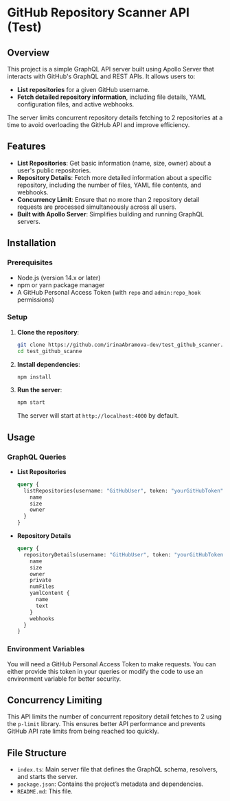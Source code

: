 # GitHub Repository Scanner API (Test)

## Overview

This project is a simple GraphQL API server built using Apollo Server that interacts with GitHub's GraphQL and REST APIs. It allows users to:

- **List repositories** for a given GitHub username.
- **Fetch detailed repository information**, including file details, YAML configuration files, and active webhooks.

The server limits concurrent repository details fetching to 2 repositories at a time to avoid overloading the GitHub API and improve efficiency.

## Features

- **List Repositories**: Get basic information (name, size, owner) about a user's public repositories.
- **Repository Details**: Fetch more detailed information about a specific repository, including the number of files, YAML file contents, and webhooks.
- **Concurrency Limit**: Ensure that no more than 2 repository detail requests are processed simultaneously across all users.
- **Built with Apollo Server**: Simplifies building and running GraphQL servers.

## Installation

### Prerequisites

- Node.js (version 14.x or later)
- npm or yarn package manager
- A GitHub Personal Access Token (with `repo` and `admin:repo_hook` permissions)

### Setup

1. **Clone the repository**:
   ```bash
   git clone https://github.com/irinaAbramova-dev/test_github_scanner.git
   cd test_github_scanne
   ```

2. **Install dependencies**:
   ```bash
   npm install
   ```

3. **Run the server**:
   ```bash
   npm start
   ```

   The server will start at `http://localhost:4000` by default.

## Usage

### GraphQL Queries

- **List Repositories**
  ```graphql
  query {
    listRepositories(username: "GitHubUser", token: "yourGitHubToken") {
      name
      size
      owner
    }
  }
  ```

- **Repository Details**
  ```graphql
  query {
    repositoryDetails(username: "GitHubUser", token: "yourGitHubToken", repoName: "RepoName") {
      name
      size
      owner
      private
      numFiles
      yamlContent {
        name
        text
      }
      webhooks
    }
  }
  ```

### Environment Variables

You will need a GitHub Personal Access Token to make requests. You can either provide this token in your queries or modify the code to use an environment variable for better security.

## Concurrency Limiting

This API limits the number of concurrent repository detail fetches to 2 using the `p-limit` library. This ensures better API performance and prevents GitHub API rate limits from being reached too quickly.

## File Structure

- `index.ts`: Main server file that defines the GraphQL schema, resolvers, and starts the server.
- `package.json`: Contains the project’s metadata and dependencies.
- `README.md`: This file.
